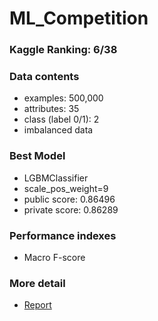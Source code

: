 # ML_Competition

### Kaggle Ranking: 6/38

### Data contents
- examples: 500,000
- attributes: 35
- class (label 0/1): 2
- imbalanced data

### Best Model
- LGBMClassifier
- scale_pos_weight=9
- public score: 0.86496
- private score: 0.86289


### Performance indexes
- Macro F-score

### More detail
- [Report](./report.docx)